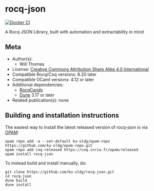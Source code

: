 <!---
This file was generated from `meta.yml`, please do not edit manually.
Follow the instructions on https://github.com/coq-community/templates to regenerate.
--->
# rocq-json

[![Docker CI][docker-action-shield]][docker-action-link]

[docker-action-shield]: https://github.com/ku-sldg/rocq-json/actions/workflows/docker-action.yml/badge.svg?branch=main
[docker-action-link]: https://github.com/ku-sldg/rocq-json/actions/workflows/docker-action.yml




A Rocq JSON Library, built with automation and extractability in mind

## Meta

- Author(s):
  - Will Thomas
- License: [Creative Commons Attribution Share Alike 4.0 International](LICENSE)
- Compatible Rocq/Coq versions: 8.20 later
- Compatible OCaml versions: 4.12 or later
- Additional dependencies:
  - [RocqCandy](https://github.com/ku-sldg/rocq-candy)
  - [Dune](https://dune.build) 3.17 or later
- Related publication(s): none

## Building and installation instructions

The easiest way to install the latest released version of rocq-json
is via [OPAM](https://opam.ocaml.org/doc/Install.html):

```shell
opam repo add -a --set-default ku-sldg/opam-repo https://github.com/ku-sldg/opam-repo.git
opam repo add coq-released https://coq.inria.fr/opam/released
opam install rocq-json
```

To instead build and install manually, do:

``` shell
git clone https://github.com/ku-sldg/rocq-json.git
cd rocq-json
dune build
dune install
```




